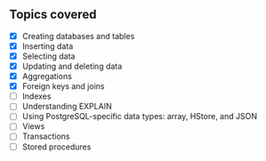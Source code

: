 ## Topics covered

- [x] Creating databases and tables
- [x] Inserting data
- [x] Selecting data
- [x] Updating and deleting data
- [x] Aggregations
- [x] Foreign keys and joins
- [ ] Indexes
- [ ] Understanding EXPLAIN
- [ ] Using PostgreSQL-specific data types: array, HStore, and JSON
- [ ] Views
- [ ] Transactions
- [ ] Stored procedures
